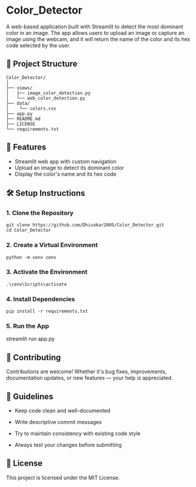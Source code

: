 # Color_Detector 

A web-based application built with Streamlit to detect the most dominant color in an image. The app allows users to upload an image or capture an image using the webcam, and it will return the name of the color and its hex code selected by the user.


## 📂 Project Structure

    Color_Detector/
    │
    ├── views/                             
    │   ├── image_color_detection.py       
    │   └── web_color_detection.py
    ├── data/                             
    │    └── colors.csv
    ├── app.py
    ├── README.md
    ├── LICENSE  
    └── requirements.txt             
    
## 🚀 Features
   - Streamlit web app with custom navigation 
   - Upload an image to detect its dominant color
   - Display the color's name and its hex code


## 🛠️ Setup Instructions

### 1. Clone the Repository
    
    git clone https://github.com/Dhivakar2005/Color_Detector.git
    cd Color_Detector

### 2. Create a Virtual Environment
    
    python -m venv cenv

### 3. Activate the Environment 

    .\cenv\Scripts\activate

### 4. Install Dependencies
    
    pip install -r requirements.txt


### 5. Run the App
streamlit run app.py


## 🤝 Contributing

Contributions are welcome! Whether it's bug fixes, improvements, documentation updates, or new features — your help is appreciated.


## 📌 Guidelines
- Keep code clean and well-documented

- Write descriptive commit messages

- Try to maintain consistency with existing code style

- Always test your changes before submitting

## 📃 License

This project is licensed under the MIT License.



